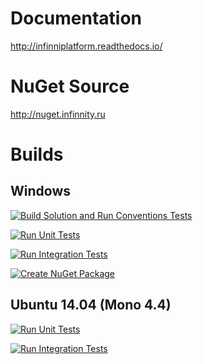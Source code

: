 # Documentation

http://infinniplatform.readthedocs.io/

# NuGet Source

http://nuget.infinnity.ru

# Builds

## Windows

<a href="http://teamcity.infinnity.ru/viewType.html?buildTypeId=InfinniPlatform_Stage0_BuildSolution&guest=1"><img src="http://teamcity.infinnity.ru/app/rest/builds/buildType:(id:InfinniPlatform_Stage0_BuildSolution),branch:(default:true)/statusIcon" alt="Build Solution and Run Conventions Tests" title="Build Solution and Run Conventions Tests" /></a>

<a href="http://teamcity.infinnity.ru/viewType.html?buildTypeId=InfinniPlatform_Stage1_RunUnitTests&guest=1"><img src="http://teamcity.infinnity.ru/app/rest/builds/buildType:(id:InfinniPlatform_Stage1_RunUnitTests),branch:(default:true)/statusIcon" alt="Run Unit Tests" title="Run Unit Tests" /></a>

<a href="http://teamcity.infinnity.ru/viewType.html?buildTypeId=InfinniPlatform_Stage2_RunIntegrationTests&guest=1"><img src="http://teamcity.infinnity.ru/app/rest/builds/buildType:(id:InfinniPlatform_Stage2_RunIntegrationTests),branch:(default:true)/statusIcon" alt="Run Integration Tests" title="Run Integration Tests" /></a>

<a href="http://teamcity.infinnity.ru/viewType.html?buildTypeId=InfinniPlatform_Stage3_CreateNuGetPackage&guest=1"><img src="http://teamcity.infinnity.ru/app/rest/builds/buildType:(id:InfinniPlatform_Stage3_CreateNuGetPackage),branch:(default:true)/statusIcon" alt="Create NuGet Package" title="Create NuGet Package" /></a>

## Ubuntu 14.04 (Mono 4.4)

<a href="http://teamcity.infinnity.ru/viewType.html?buildTypeId=InfinniPlatformLinux_Stage1RunUnitTests&guest=1"><img src="http://teamcity.infinnity.ru/app/rest/builds/buildType:(id:InfinniPlatformLinux_Stage1RunUnitTests),branch:(default:true)/statusIcon" alt="Run Unit Tests" title="Run Unit Tests" /></a>

<a href="http://teamcity.infinnity.ru/viewType.html?buildTypeId=InfinniPlatformLinux_Stage2RunIntegrationTests&guest=1"><img src="http://teamcity.infinnity.ru/app/rest/builds/buildType:(id:InfinniPlatformLinux_Stage2RunIntegrationTests),branch:(default:true)/statusIcon" alt="Run Integration Tests" title="Run Integration Tests" /></a>
